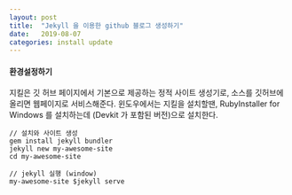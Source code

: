 ```yaml
---
layout: post
title:  "Jekyll 을 이용한 github 블로그 생성하기"
date:   2019-08-07
categories: install update
---
```

#### 환경설정하기 

지킬은 깃 허브 페이지에서 기본으로 제공하는 정적 사이트 생성기로, 소스를 깃허브에 올리면 웹페이지로 서비스해준다.
윈도우에서는 지킬을 설치할땐, RubyInstaller for Windows 를 설치하는데 (Devkit 가 포함된 버전)으로 설치한다. 



```
// 설치와 사이트 생성
gem install jekyll bundler
jekyll new my-awesome-site 
cd my-awesome-site 

// jekyll 실행 (window)
my-awesome-site $jekyll serve 
```
